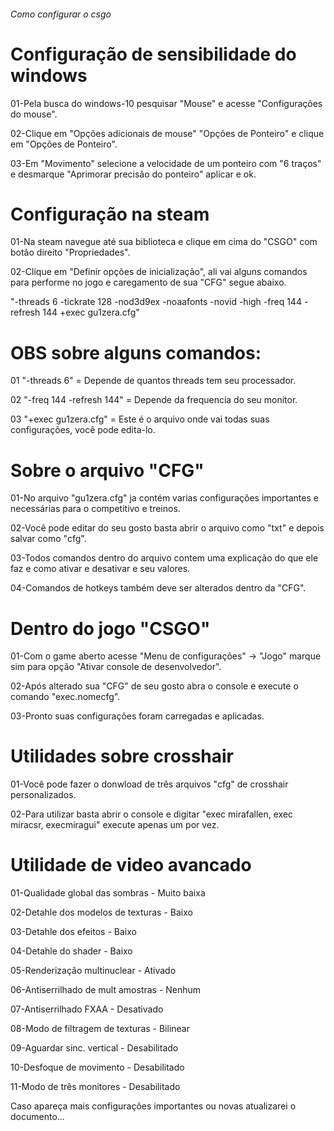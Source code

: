 ######                                        Como configurar o csgo


# Configuração de sensibilidade do windows
01-Pela busca do windows-10 pesquisar "Mouse" e acesse "Configurações do mouse".

02-Clique em "Opções adicionais de mouse" "Opções de Ponteiro" e clique em "Opções de Ponteiro".

03-Em "Movimento" selecione a velocidade de um ponteiro com "6 traços" e desmarque "Aprimorar precisão do ponteiro" aplicar e ok.


# Configuração na steam
01-Na steam navegue até sua biblioteca e clique em cima do "CSGO" com botão direito "Propriedades".

02-Clique em "Definir opções de inicialização", ali vai alguns comandos para performe no jogo e caregamento de sua "CFG" segue           abaixo.

  "-threads 6 -tickrate 128 -nod3d9ex -noaafonts -novid -high -freq 144 -refresh 144 +exec gu1zera.cfg"
  
  # OBS sobre alguns comandos:
  01 "-threads 6" = Depende de quantos threads tem seu processador.
  
  02 "-freq 144 -refresh 144" = Depende da frequencia do seu monitor.
  
  03 "+exec gu1zera.cfg" = Este é o arquivo onde vai todas suas configurações, você pode edita-lo.
    

# Sobre o arquivo "CFG"
01-No arquivo "gu1zera.cfg" ja contém varias configurações importantes e necessárias para o competitivo e treinos.

02-Você pode editar do seu gosto basta abrir o arquivo como "txt" e depois salvar como "cfg".

03-Todos comandos dentro do arquivo contem uma explicação do que ele faz e como ativar e desativar e seu valores.

04-Comandos de hotkeys também deve ser alterados dentro da "CFG".


# Dentro do jogo "CSGO"
01-Com o game aberto acesse "Menu de configurações" -> "Jogo" marque sim para opção "Ativar console de desenvolvedor".

02-Após alterado sua "CFG" de seu gosto abra o console e execute o comando "exec.nomecfg".

03-Pronto suas configurações foram carregadas e aplicadas.


# Utilidades sobre crosshair
01-Você pode fazer o donwload de três arquivos "cfg" de crosshair personalizados.

02-Para utilizar basta abrir o console e digitar "exec mirafallen, exec miracsr, execmiragui" execute apenas um por vez.


# Utilidade de video avancado
01-Qualidade global das sombras - Muito baixa

02-Detahle dos modelos de texturas - Baixo

03-Detahle dos efeitos - Baixo

04-Detahle do shader - Baixo

05-Renderização multinuclear - Ativado

06-Antiserrilhado  de mult amostras - Nenhum

07-Antiserrilhado FXAA - Desativado

08-Modo de filtragem de texturas - Bilinear

09-Aguardar sinc. vertical - Desabilitado

10-Desfoque de movimento - Desabilitado

11-Modo de três monitores - Desabilitado


Caso apareça mais configurações importantes ou novas atualizarei o documento...
